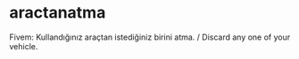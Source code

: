 # aractanatma
Fivem: Kullandığınız araçtan istediğiniz birini atma. / Discard any one of your vehicle.
